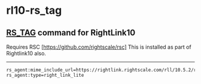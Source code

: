 # rl10-rs_tag
[RS_TAG](https://github.com/rightscale/right_link/blob/master/scripts/tagger.rb) command for RightLink10
-------
Requires RSC [https://github.com/rightscale/rsc]
This is installed as part of Rightlink10 also.

-------
    rs_agent:mime_include_url=https://rightlink.rightscale.com/rll/10.5.2/rightlink.boot.sh	
    rs_agent:type=right_link_lite
